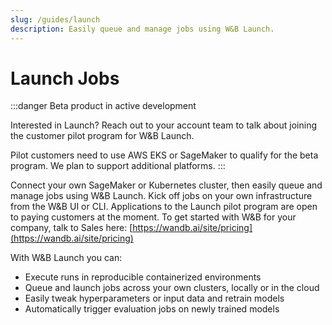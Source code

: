 ```yaml
---
slug: /guides/launch
description: Easily queue and manage jobs using W&B Launch.
---
```


# Launch Jobs

<head>
  <title>W&B Launch Beta Documentation</title>
</head>

:::danger
Beta product in active development

Interested in Launch? Reach out to your account team to talk about joining the customer pilot program for W&B Launch.

Pilot customers need to use AWS EKS or SageMaker to qualify for the beta program. We plan to support additional platforms.
:::

Connect your own SageMaker or Kubernetes cluster, then easily queue and manage jobs using W&B Launch. Kick off jobs on your own infrastructure from the W&B UI or CLI. Applications to the Launch pilot program are open to paying customers at the moment. To get started with W&B for your company, talk to Sales here: [https://wandb.ai/site/pricing](https://wandb.ai/site/pricing)

With W&B Launch you can:

* Execute runs in reproducible containerized environments
* Queue and launch jobs across your own clusters, locally or in the cloud
* Easily tweak hyperparameters or input data and retrain models
* Automatically trigger evaluation jobs on newly trained models

<!-- ![High level overview of W&B Launch](../../../static/images/launch/highlevel_launch_vision.png) -->
